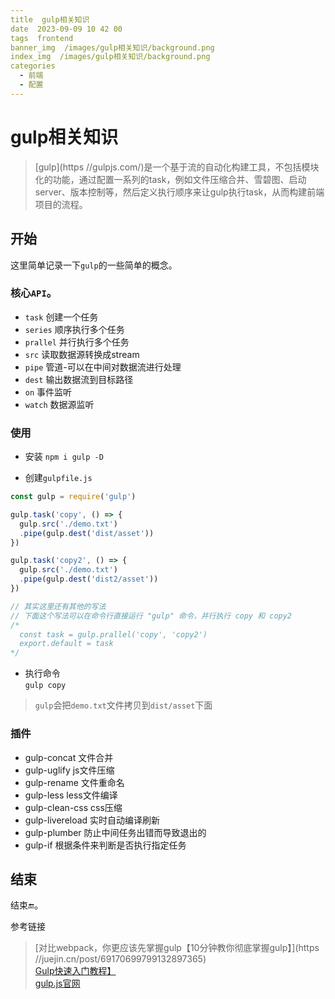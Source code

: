 ```yaml
---
title  gulp相关知识  
date  2023-09-09 10 42 00
tags  frontend 
banner_img  /images/gulp相关知识/background.png
index_img  /images/gulp相关知识/background.png
categories  
  - 前端  
  - 配置
---
```


# gulp相关知识 

> [gulp](https //gulpjs.com/)是一个基于流的自动化构建工具，不包括模块化的功能，通过配置一系列的task，例如文件压缩合并、雪碧图、启动server、版本控制等，然后定义执行顺序来让gulp执行task，从而构建前端项目的流程。  

## 开始  

这里简单记录一下`gulp`的一些简单的概念。  

### 核心`API`。  
- `task`  创建一个任务
- `series` 顺序执行多个任务
- `prallel` 并行执行多个任务
- `src` 读取数据源转换成stream
- `pipe` 管道-可以在中间对数据流进行处理
- `dest` 输出数据流到目标路径
- `on` 事件监听
- `watch` 数据源监听  

### 使用  
- 安装 `npm i gulp -D`  

- 创建`gulpfile.js`  
```javascript 
const gulp = require('gulp')  

gulp.task('copy', () => {
  gulp.src('./demo.txt')
  .pipe(gulp.dest('dist/asset'))
})

gulp.task('copy2', () => {
  gulp.src('./demo.txt')
  .pipe(gulp.dest('dist2/asset'))
})

// 其实这里还有其他的写法  
// 下面这个写法可以在命令行直接运行 "gulp" 命令，并行执行 copy 和 copy2  
/*
  const task = gulp.prallel('copy', 'copy2')
  export.default = task 
*/

```

- 执行命令  
`gulp copy`  

> `gulp`会把`demo.txt`文件拷贝到`dist/asset`下面  

### 插件  

- gulp-concat 文件合并  
- gulp-uglify js文件压缩  
- gulp-rename 文件重命名  
- gulp-less less文件编译  
- gulp-clean-css css压缩  
- gulp-livereload 实时自动编译刷新   
- gulp-plumber 防止中间任务出错而导致退出的  
- gulp-if 根据条件来判断是否执行指定任务    


## 结束  

  结束🔚。    

参考链接  
> [对比webpack，你更应该先掌握gulp【10分钟教你彻底掌握gulp】](https //juejin.cn/post/69170699799132897365)  
> [Gulp快速入门教程】](https://juejin.cn/post/6996664034846048287?searchId=20230908174117BC6956866C6F95E96FAB)  
> [gulp.js官网](https://gulpjs.com/)
